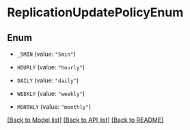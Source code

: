 # ReplicationUpdatePolicyEnum

## Enum


* `_5MIN` (value: `"5min"`)

* `HOURLY` (value: `"hourly"`)

* `DAILY` (value: `"daily"`)

* `WEEKLY` (value: `"weekly"`)

* `MONTHLY` (value: `"monthly"`)


[[Back to Model list]](../README.md#documentation-for-models) [[Back to API list]](../README.md#documentation-for-api-endpoints) [[Back to README]](../README.md)


